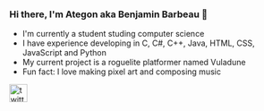 ### Hi there, I'm Ategon aka Benjamin Barbeau 👋
- I'm currently a student studing computer science
- I have experience developing in C, C#, C++, Java, HTML, CSS, JavaScript and Python
- My current project is a roguelite platformer named Vuladune
- Fun fact: I love making pixel art and composing music

[<img align="left" alt="twitter account" height="32" width="32" target="_blank" src="https://cdn.jsdelivr.net/npm/simple-icons@v6/icons/twitter.svg" />][Twitter]

[website]: https://ategon.dev
[twitter]: https://twitter.com/Etegondev
[youtube]: https://www.youtube.com/channel/UCuywPsJXFjz7xmqmk4km4kA
[linkedin]: https://www.linkedin.com/in/ategon/

<!--
**Ategon/Ategon** is a ✨ _special_ ✨ repository because its `README.md` (this file) appears on your GitHub profile.

- 🔭 I’m currently working on a roguelite platformer named Vuladune
- 🌱 I’m currently learning ...
- 👯 I’m looking to collaborate on ...
- 🤔 I’m looking for help with ...
- 💬 Ask me about ...
- 📫 How to reach me: ...
- 😄 Pronouns: ...
- ⚡ Fun fact: ...
-->
